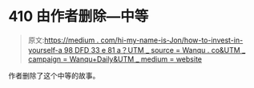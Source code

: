 # 410 由作者删除—中等

> 原文:[https://medium . com/hi-my-name-is-Jon/how-to-invest-in-yourself-a 98 DFD 33 e 81 a？UTM _ source = Wanqu . co&UTM _ campaign = Wanqu+Daily&UTM _ medium = website](https://medium.com/hi-my-name-is-jon/how-to-invest-in-yourself-a98dfd33e81a?utm_source=wanqu.co&utm_campaign=Wanqu+Daily&utm_medium=website)

作者删除了这个中等的故事。